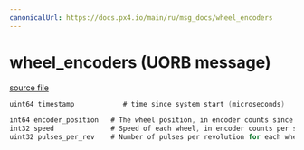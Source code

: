 ```yaml
---
canonicalUrl: https://docs.px4.io/main/ru/msg_docs/wheel_encoders
---
```


# wheel_encoders (UORB message)



[source file](https://github.com/PX4/PX4-Autopilot/blob/release/1.13/msg/wheel_encoders.msg)

```c
uint64 timestamp            # time since system start (microseconds)

int64 encoder_position   # The wheel position, in encoder counts since boot. Positive is forward rotation, negative is reverse rotation
int32 speed              # Speed of each wheel, in encoder counts per second. Positive is forward, negative is reverse
uint32 pulses_per_rev    # Number of pulses per revolution for each wheel

```
